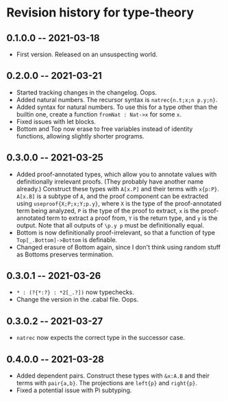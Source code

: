 # Revision history for type-theory

## 0.1.0.0 -- 2021-03-18

* First version. Released on an unsuspecting world.

## 0.2.0.0 -- 2021-03-21

* Started tracking changes in the changelog. Oops.
* Added natural numbers. The recursor syntax is `natrec{n.t;x;n p.y;n}`.
* Added syntax for natural numbers. To use this for a type other than the builtin one, create a function `fromNat : Nat->x` for some `x`.
* Fixed issues with let blocks.
* Bottom and Top now erase to free variables instead of identity functions, allowing slightly shorter programs.

## 0.3.0.0 -- 2021-03-25

* Added proof-annotated types, which allow you to annotate values with definitionally irrelevant proofs. (They probably have another name already.) Construct these types with `A[x.P]` and their terms with `x{p:P}`. `A[x.B]` is a subtype of `A`, and the proof component can be extracted using `useproof{X;P;x;Y;p.y}`, where `X` is the type of the proof-annotated term being analyzed, `P` is the type of the proof to extract, `x` is the proof-annotated term to extract a proof from, `Y` is the return type, and `y` is the output. Note that all outputs of `\p.y p` must be definitionally equal.
* Bottom is now definitionally proof-irrelevant, so that a function of type `Top[_.Bottom]->Bottom` is definable.
* Changed erasure of Bottom again, since I don't think using random stuff as Bottoms preserves termination.

## 0.3.0.1 -- 2021-03-26
* `* : (?{*:?} : *2[_.?])` now typechecks.
* Change the version in the .cabal file. Oops.

## 0.3.0.2 -- 2021-03-27
* `natrec` now expects the correct type in the successor case.

## 0.4.0.0 -- 2021-03-28
* Added dependent pairs. Construct these types with `&x:A.B` and their terms with `pair{a,b}`. The projections are `left{p}` and `right{p}`.
* Fixed a potential issue with Pi subtyping.
